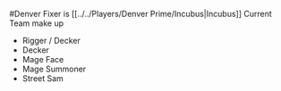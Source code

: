 #Denver 
Fixer is [[../../Players/Denver Prime/Incubus|Incubus]]
Current Team make up
- Rigger / Decker
- Decker
- Mage Face
- Mage Summoner
- Street Sam
